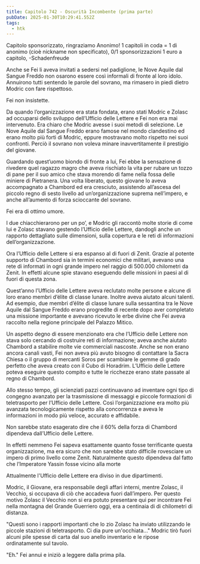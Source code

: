 ```yaml
---
title: Capitolo 742 - Oscurità Incombente (prima parte)
pubDate: 2025-01-30T10:29:41.552Z
tags:
  - htk
---
```



Capitolo sponsorizzato, ringraziamo Anonimo!
1 capitoli in coda = 1 di anonimo (cioè nickname non specificato),
0/1 sponsorizzazioni 1 euro a capitolo,
-Schadenfreude

Anche se Fei li aveva invitati a sedersi nel padiglione, le Nove Aquile dal Sangue Freddo non osarono essere così informali di fronte al loro idolo. Annuirono tutti sentendo le parole del sovrano, ma rimasero in piedi dietro Modric con fare rispettoso.

Fei non insistette.

Da quando l’organizzazione era stata fondata, erano stati Modric e Zolasc ad occuparsi dello sviluppo dell’Ufficio delle Lettere e Fei non era mai intervenuto. Era chiaro che Modric avesse i suoi metodi di selezione. Le Nove Aquile dal Sangue Freddo erano famose nel mondo clandestino ed erano molto più forti di Modric, eppure mostravano molto rispetto nei suoi confronti. Perciò il sovrano non voleva minare inavvertitamente il prestigio del giovane.

Guardando quest’uomo biondo di fronte a lui, Fei ebbe la sensazione di rivedere quel ragazzo magro che aveva rischiato la vita per rubare un tozzo di pane per il suo amico che stava morendo di fame nella fossa delle miniere di Pietranera.
Una volta liberato, questo giovane lo aveva accompagnato a Chambord ed era cresciuto, assistendo all’ascesa del piccolo regno di sesto livello ad un’organizzazione suprema nell’impero, e anche all’aumento di forza scioccante del sovrano.

Fei era di ottimo umore.

I due chiacchierarono per un po’, e Modric gli raccontò molte storie di come lui e Zolasc stavano gestendo l’Ufficio delle Lettere, dandogli anche un rapporto dettagliato sulle dimensioni, sulla copertura e le reti di informazioni dell’organizzazione.

Ora l’Ufficio delle Lettere si era espanso al di fuori di Zenit. Grazie al potente supporto di Chambord sia in termini economici che militari, avevano una rete di informati in ogni grande impero nel raggio di 500.000 chilometri da Zenit. In effetti alcune spie stavano eseguendo delle missioni in paesi al di fuori di questa zona.

Quest’anno l’Ufficio delle Lettere aveva reclutato molte persone e alcune di loro erano membri d’élite di classe lunare. Inoltre aveva aiutato alcuni talenti. Ad esempio, due membri d’élite di classe lunare sulla sessantina tra le Nove Aquile dal Sangue Freddo erano progredite di recente dopo aver completato una missione importante e avevano ricevuto le erbe divine che Fei aveva raccolto nella regione principale del Palazzo Mitico.

Un aspetto degno di essere menzionato era che l’Ufficio delle Lettere non stava solo cercando di costruire reti di informazione; aveva anche aiutato Chambord a stabilire molte vie commerciali nascoste. Anche se non erano ancora canali vasti, Fei non aveva più avuto bisogno di contattare la Sacra Chiesa o il gruppo di mercanti Soros per scambiare le gemme di grado perfetto che aveva creato con il Cubo di Horadrim. L’Ufficio delle Lettere poteva eseguire questo compito e tutte le ricchezze erano state passate al regno di Chambord.

Allo stesso tempo, gli scienziati pazzi continuavano ad inventare ogni tipo di congegno avanzato per la trasmissione di messaggi e piccole formazioni di teletrasporto per l’Ufficio delle Lettere. Così l’organizzazione era molto più avanzata tecnologicamente rispetto alla concorrenza e aveva le informazioni in modo più veloce, accurato e affidabile.

Non sarebbe stato esagerato dire che il 60% della forza di Chambord dipendeva dall’Ufficio delle Lettere.

In effetti nemmeno Fei sapeva esattamente quanto fosse terrificante questa organizzazione, ma era sicuro che non sarebbe stato difficile rovesciare un impero di primo livello come Zenit. Naturalmente questo dipendeva dal fatto che l’Imperatore Yassin fosse vicino alla morte

Attualmente l'Ufficio delle Lettere era diviso in due dipartimenti.

Modric, il Giovane, era responsabile degli affari interni, mentre Zolasc, il Vecchio, si occupava di ciò che accadeva fuori dall’impero. Per questo motivo Zolasc il Vecchio non si era potuto presentare qui per incontrare Fei nella montagna del Grande Guerriero oggi, era a centinaia di di chilometri di distanza.

"Questi sono i rapporti importanti che lo zio Zolasc ha inviato utilizzando le piccole stazioni di teletrasporto. Ci dia pure un'occhiata..." Modric tirò fuori alcuni pile spesse di carta dal suo anello inventario e le ripose ordinatamente sul tavolo.

"Eh." Fei annuì e iniziò a leggere dalla prima pila.
